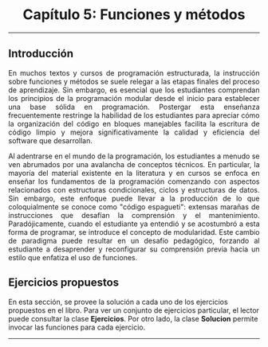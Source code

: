 <h1 style="text-align:center;"> <strong>Capítulo 5: Funciones y métodos</strong></h1>

----

<h2><strong>Introducción</strong><br></h2>
<p style="text-align:justify;"> 
En muchos textos y cursos de programación estructurada, la instrucción sobre funciones y métodos se suele relegar a las etapas finales del proceso de aprendizaje. Sin embargo, es esencial que los estudiantes comprendan los principios de la programación modular desde el inicio para establecer una base sólida en programación. Postergar esta enseñanza frecuentemente restringe la habilidad de los estudiantes para apreciar cómo la organización del código en bloques manejables facilita la escritura de código limpio y mejora significativamente la calidad y eficiencia del software que desarrollan.</p>

<p style="text-align:justify;"> 
    Al adentrarse en el mundo de la programación, los estudiantes a menudo se ven abrumados por una avalancha de conceptos técnicos. En particular, la mayoría del material existente en la literatura y en cursos se enfoca en enseñar los fundamentos de la programación comenzando con aspectos relacionados con estructuras condicionales, ciclos y estructuras de datos. Sin embargo, este enfoque puede llevar a la producción de lo que coloquialmente se conoce como "código espagueti": extensas marañas de instrucciones que desafían la comprensión y el mantenimiento. Paradójicamente, cuando el estudiante ya entendió y se acostumbró a esta forma de programar, se introduce el concepto de modularidad. Este cambio de paradigma puede resultar en un desafío pedagógico, forzando al estudiante a desaprender y reconfigurar su comprensión previa hacia un estilo que enfatiza el uso de funciones.
</p>

<h2><strong>Ejercicios propuestos</strong><br></h2>

En esta sección, se provee la solución a cada uno de los ejercicios propuestos en el libro. Para ver un conjunto de
ejercicios particular, el lector puede consultar la clase **Ejercicios**. Por otro lado, la clase **Solucion** permite
invocar las funciones para cada ejercicio.

----